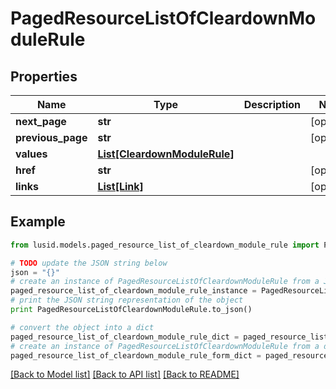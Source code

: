 # PagedResourceListOfCleardownModuleRule


## Properties
Name | Type | Description | Notes
------------ | ------------- | ------------- | -------------
**next_page** | **str** |  | [optional] 
**previous_page** | **str** |  | [optional] 
**values** | [**List[CleardownModuleRule]**](CleardownModuleRule.md) |  | 
**href** | **str** |  | [optional] 
**links** | [**List[Link]**](Link.md) |  | [optional] 

## Example

```python
from lusid.models.paged_resource_list_of_cleardown_module_rule import PagedResourceListOfCleardownModuleRule

# TODO update the JSON string below
json = "{}"
# create an instance of PagedResourceListOfCleardownModuleRule from a JSON string
paged_resource_list_of_cleardown_module_rule_instance = PagedResourceListOfCleardownModuleRule.from_json(json)
# print the JSON string representation of the object
print PagedResourceListOfCleardownModuleRule.to_json()

# convert the object into a dict
paged_resource_list_of_cleardown_module_rule_dict = paged_resource_list_of_cleardown_module_rule_instance.to_dict()
# create an instance of PagedResourceListOfCleardownModuleRule from a dict
paged_resource_list_of_cleardown_module_rule_form_dict = paged_resource_list_of_cleardown_module_rule.from_dict(paged_resource_list_of_cleardown_module_rule_dict)
```
[[Back to Model list]](../README.md#documentation-for-models) [[Back to API list]](../README.md#documentation-for-api-endpoints) [[Back to README]](../README.md)


